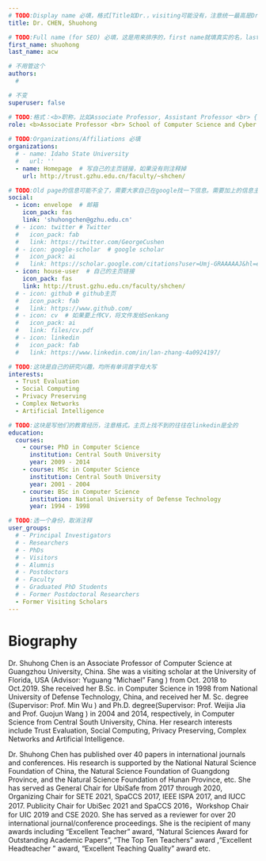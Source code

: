```yaml
---
# TODO:Display name 必填，格式[Title如Dr.，visiting可能没有，注意统一最高是Dr. 而不是Prof.] [全大写的Last name][, ][首字母大写的Last name]
title: Dr. CHEN, Shuohong

# TODO:Full name (for SEO) 必填，这是用来排序的，first name就填真实的名，last_name一定按照excel填写
first_name: shuohong   
last_name: acw

# 不用管这个
authors:
  # 

# 不变
superuser: false

# TODO:格式：<b>职称，比如Associate Professor, Assistant Professor <br> {工作单位}, {工作国家:China、USA等}</b>
role: <b>Associate Professor <br> School of Computer Science and Cyber Engineering, <br>Guangzhou University, Guangdong, China</b>
 
# TODO:Organizations/Affiliations 必填
organizations:
  # - name: Idaho State University 
  #   url: ''
  - name: Homepage  # 写自己的主页链接，如果没有则注释掉
    url: http://trust.gzhu.edu.cn/faculty/~shchen/

# TODO:Old page的信息可能不全了，需要大家自己在google找一下信息。需要加上的信息主要包含email、google scholar、个人主页、linkedin
social:
  - icon: envelope  # 邮箱
    icon_pack: fas
    link: 'shuhongchen@gzhu.edu.cn'
  # - icon: twitter # Twitter
  #   icon_pack: fab  
  #   link: https://twitter.com/GeorgeCushen
  # - icon: google-scholar  # google scholar
  #   icon_pack: ai
  #   link: https://scholar.google.com/citations?user=Umj-GRAAAAAJ&hl=en
  - icon: house-user  # 自己的主页链接
    icon_pack: fas
    link: http://trust.gzhu.edu.cn/faculty/shchen/
  # - icon: github # github主页
  #   icon_pack: fab   
  #   link: https://www.github.com/
  # - icon: cv  # 如果要上传CV，将文件发给Senkang
  #   icon_pack: ai
  #   link: files/cv.pdf
  # - icon: linkedin 
  #   icon_pack: fab
  #   link: https://www.linkedin.com/in/lan-zhang-4a0924197/

# TODO:这块是自己的研究兴趣，均所有单词首字母大写
interests:
  - Trust Evaluation
  - Social Computing
  - Privacy Preserving
  - Complex Networks
  - Artificial Intelligence

# TODO:这块是写他们的教育经历，注意格式。主页上找不到的往往在linkedin是全的
education:
  courses:
    - course: PhD in Computer Science
      institution: Central South University
      year: 2009 - 2014
    - course: MSc in Computer Science
      institution: Central South University
      year: 2001 - 2004
    - course: BSc in Computer Science
      institution: National University of Defense Technology
      year: 1994 - 1998

# TODO:选一个身份，取消注释
user_groups:
  # - Principal Investigators
  # - Researchers
  # - PhDs
  # - Visitors
  # - Alumnis
  # - Postdoctors
  # - Faculty
  # - Graduated PhD Students
  # - Former Postdoctoral Researchers
  - Former Visiting Scholars
---
```

<!-- TODO:写自己的Biography -->
# Biography
<!-- 这部分不要写他们的PhD招生信息，直接复制他们主页的个人简介。实在没有，在excel备注一下{个人资料缺失}再提交给我 -->
<!-- <p style="text-align:justify">  -->

Dr. Shuhong Chen is an Associate Professor of Computer Science at Guangzhou University, China. She was a visiting scholar at the University of Florida, USA (Advisor: Yuguang “Michael” Fang ) from Oct. 2018 to Oct.2019. She received her B.Sc. in Computer Science in 1998 from National University of Defense Technology, China, and received her M. Sc. degree (Supervisor: Prof. Min Wu ) and Ph.D. degree(Supervisor: Prof. Weijia Jia and Prof. Guojun Wang ) in 2004 and 2014, respectively, in Computer Science from Central South University, China. Her research interests include Trust Evaluation, Social Computing, Privacy Preserving, Complex Networks and Artificial Intelligence.

  Dr. Shuhong Chen has published over 40 papers in international journals and conferences. His research is supported by the National Natural Science Foundation of China, the Natural Science Foundation of Guangdong Province, and the Natural Science Foundation of Hunan Province, etc. She has served as General Chair for UbiSafe from 2017 through 2020, Organizing Chair for SETE 2021, SpaCCS 2017, IEEE ISPA 2017, and IUCC 2017. Publicity Chair for UbiSec 2021 and SpaCCS 2016，Workshop Chair for UIC 2019 and CSE 2020. She has served as a reviewer for over 20 international journal/conference proceedings. She is the recipient of many awards including “Excellent Teacher” award, “Natural Sciences Award for Outstanding Academic Papers”, “The Top Ten Teachers” award ,“Excellent Headteacher ” award, “Excellent Teaching Quality” award etc.